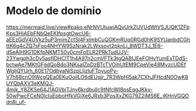 # Modelo de domínio

https://mermaid.live/view#pako:eNrNVUtuwjAQvUrkZUVUdWtVSJUQK1ZFbKps3HiAEbFNbQeEKIfpsgtOwcU6-aEEzGdV4UVkz5uP3mjmZctSI4FxlmbCuQGKmRUq0RGd0hK9SYUanbdCGhttK6g4cZQ7sFoo4NHYW9SzNrak2LWxsovt2pknLj_8WDT3J_1E6-dSeAIH9G1DKfpNKMT50v0cmFoELR2PRkTudUJV-23Ywgph3cDv5asfIDHClT1h4A97n2cmVFTk3tgQABIJEeFOHvYumExTDdS-bctwAe7MKtGFgdQoBdo3NKsaIZpDzBTcTVOihUtEM9CpeVie48MvzcUDEfWgljQYUrh_60E17OdbyaNiSzpLIjzluFTpyuoPy-V7h68cnO9WcgQEa0EKuOoilLO6dEUqjr_7R3WpHI5ak7CXhJFHcdN0OwK8UYQbAXV3eKMQJ-4mjk_Y8ZKSe64J1AGVbjTJny6krdbullc9tNfcWI8psEqgJKkv-50wPwcFCeN0lcIuEpboHfkVGjXe6JRxb3PosXxZKG79Z2iMS6E_jKHnVGQOdn8i_uf-

